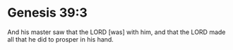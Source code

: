 # Genesis 39:3

And his master saw that the LORD [was] with him, and that the LORD made all that he did to prosper in his hand.